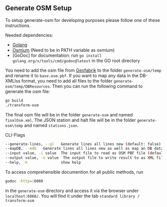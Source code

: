 ## Generate OSM Setup

To setup generate-osm for developing purposes please follow one of these instructions.

Needed dependencies:
- [Golang](https://golang.org/doc/install)
- [Osmium](https://osmcode.org/osmium-tool/) (Need to be in PATH variable as osmium)
- [GoDoc] for documentation: run `go install golang.org/x/tools/cmd/godoc@latest` in the GO root directory

You need to add the osm file from [Geofabrik](https://download.geofabrik.de/europe/germany.html) to the folder `generate-osm/temp` and rename it to `base.osm.pbf`. If you want to map any data in the DB-XMLIss format, you need to add all files to the folder `generate-osm/temp/DBResources`. Then you can run the following command to generate the osm file:

```bash 
go build
./transform-osm
```

The final osm file will be in the folder `generate-osm` and named `finalOsm.xml`. The JSON station and halt file will be in the folder `generate-osm\temp` and named `stations.json`. 

CLI-Flags
```bash
--generate-lines, --gl   Generate lines all lines new (default: false)
--mapDB, --mdb   Generate lines all lines new as well as map an DB data (default: false)
--input value, -i value  The input file to read as OSM PBF file (default: "./temp/base.osm.pbf")
--output value, -o value  The output file to write result to as XML file (default: "./temp/finalOsm")
--help, -h               show help
```

To access comprehensible documention for all public methods, run 
```bash
godoc -http=:6060
```
in the `generate-osm` directory and access it via the browser under `localhost:6060/`. You will find it under the tab `standard library / transform-osm`